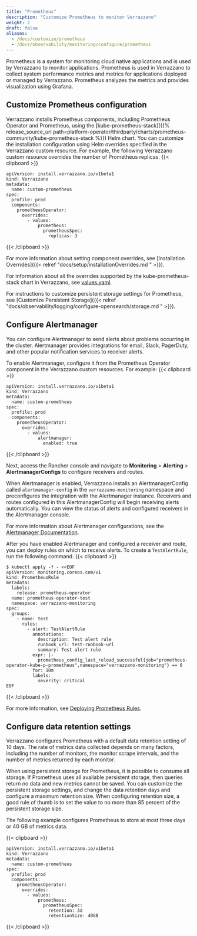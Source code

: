```yaml
---
title: "Prometheus"
description: "Customize Prometheus to monitor Verrazzano"
weight: 2
draft: false
aliases:
  - /docs/customize/prometheus
  - /docs/observability/monitoring/configure/prometheus
---
```

Prometheus is a system for monitoring cloud native applications and is used by Verrazzano to monitor applications. Prometheus is used in Verrazzano to collect system performance metrics and metrics for applications deployed or managed by Verrazzano. Prometheus analyzes the metrics and provides visualization using Grafana.

## Customize Prometheus configuration

Verrazzano installs Prometheus components, including Prometheus Operator and Prometheus, using the
[kube-prometheus-stack]({{% release_source_url path=platform-operator/thirdparty/charts/prometheus-community/kube-prometheus-stack %}}) Helm chart.
You can customize the installation configuration using Helm overrides specified in the
Verrazzano custom resource. For example, the following Verrazzano custom resource overrides the number of Prometheus replicas.
{{< clipboard >}}
<div class="highlight">

```
apiVersion: install.verrazzano.io/v1beta1
kind: Verrazzano
metadata:
  name: custom-prometheus
spec:
  profile: prod
  components:
    prometheusOperator:
      overrides:
        - values:
            prometheus:
              prometheusSpec:
                replicas: 3
```
</div>
{{< /clipboard >}}

For more information about setting component overrides, see [Installation Overrides]({{< relref "docs/setup/installationOverrides.md " >}}).

For information about all the overrides supported by the kube-prometheus-stack chart in Verrazzano, see [values.yaml](https://github.com/verrazzano/verrazzano/blob/master/platform-operator/thirdparty/charts/prometheus-community/kube-prometheus-stack/values.yaml).

For instructions to customize persistent storage settings for Prometheus, see [Customize Persistent Storage]({{< relref "docs/observability/logging/configure-opensearch/storage.md " >}}).

## Configure Alertmanager

You can configure Alertmanager to send alerts about problems occurring in the cluster. 
Alertmanager provides integrations for email, Slack, PagerDuty,
and other popular notification services to receiver alerts.

To enable Alertmanager, configure it from the Prometheus Operator component
in the Verrazzano custom resources.  For example:
{{< clipboard >}}
<div class="highlight">

   ```
   apiVersion: install.verrazzano.io/v1beta1
   kind: Verrazzano
   metadata:
     name: custom-prometheus
   spec:
     profile: prod
     components:
       prometheusOperator:
         overrides:
           - values:
               alertmanager:
                 enabled: true
   ```

</div>
{{< /clipboard >}}

Next, access the Rancher console and navigate to **Monitoring** > **Alerting** > **AlertmanagerConfigs**
to configure receivers and routes.

When Alertmanager is enabled, Verrazzano installs an AlertmanagerConfig called `alertmanager-config` in the `verrazzano-monitoring`
namespace and preconfigures the integration with the Alertmanager instance. Receivers and routes configured
in this AlertmanagerConfig will begin receiving alerts automatically.
You can view the status of alerts and configured receivers in the Alertmanager console.

For more information about Alertmanager configurations, see the [Alertmanager Documentation](https://prometheus.io/docs/alerting/latest/configuration/).

After you have enabled Alertmanager and configured a receiver and route,
you can deploy rules on which to receive alerts.
To create a `TestAlertRule`, run the following command.
{{< clipboard >}}
<div class="highlight">

```
$ kubectl apply -f - <<EOF
apiVersion: monitoring.coreos.com/v1
kind: PrometheusRule
metadata:
  labels:
    release: prometheus-operator
  name: prometheus-operator-test
  namespace: verrazzano-monitoring
spec:
  groups:
    - name: test
      rules:
        - alert: TestAlertRule
          annotations:
            description: Test alert rule
            runbook_url: test-runbook-url
            summary: Test alert rule
          expr: |-
            prometheus_config_last_reload_successful{job="prometheus-operator-kube-p-prometheus",namespace="verrazzano-monitoring"} == 0
          for: 10m
          labels:
            severity: critical
EOF
```
</div>
{{< /clipboard >}}

For more information, see [Deploying Prometheus Rules](https://github.com/prometheus-operator/prometheus-operator/blob/main/Documentation/user-guides/alerting.md#deploying-prometheus-rules).

## Configure data retention settings

Verrazzano configures Prometheus with a default data retention setting of 10 days. The rate of metrics data collected depends on many factors, including the number of monitors, the monitor scrape intervals, and the number of metrics returned by each monitor.

When using persistent storage for Prometheus, it is possible to consume all storage. If Prometheus uses all available persistent storage, then queries return no data and new metrics cannot be saved.
You can customize the persistent storage settings, and change the data retention days and configure a maximum retention size. When configuring retention size, a good rule of thumb is to set the value
to no more than 85 percent of the persistent storage size.

The following example configures Prometheus to store at most three days or 40 GB of metrics data.

{{< clipboard >}}
<div class="highlight">

```
apiVersion: install.verrazzano.io/v1beta1
kind: Verrazzano
metadata:
  name: custom-prometheus
spec:
  profile: prod
  components:
    prometheusOperator:
      overrides:
        - values:
            prometheus:
              prometheusSpec:
                retention: 3d
                retentionSize: 40GB
```

</div>
{{< /clipboard >}}
